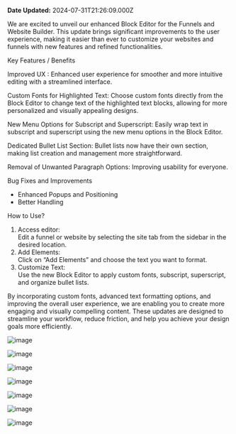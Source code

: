 **Date Updated:** 2024-07-31T21:26:09.000Z
  
  
We are excited to unveil our enhanced Block Editor for the Funnels and Website Builder. This update brings significant improvements to the user experience, making it easier than ever to customize your websites and funnels with new features and refined functionalities.

Key Features / Benefits 

Improved UX : Enhanced user experience for smoother and more intuitive editing with a streamlined interface. 

Custom Fonts for Highlighted Text: Choose custom fonts directly from the Block Editor to change text of the highlighted text blocks, allowing for more personalized and visually appealing designs.

New Menu Options for Subscript and Superscript: Easily wrap text in subscript and superscript using the new menu options in the Block Editor.

Dedicated Bullet List Section: Bullet lists now have their own section, making list creation and management more straightforward.

Removal of Unwanted Paragraph Options: Improving usability for everyone.

Bug Fixes and Improvements 

* Enhanced Popups and Positioning
* Better Handling

How to Use?

1. Access editor:  
Edit a funnel or website by selecting the site tab from the sidebar in the desired location.
2. Add Elements:  
Click on “Add Elements” and choose the text you want to format.
3. Customize Text:  
Use the new Block Editor to apply custom fonts, subscript, superscript, and organize bullet lists.

By incorporating custom fonts, advanced text formatting options, and improving the overall user experience, we are enabling you to create more engaging and visually compelling content. These updates are designed to streamline your workflow, reduce friction, and help you achieve your design goals more efficiently.

![image](https://s3.amazonaws.com/cdn.freshdesk.com/data/helpdesk/attachments/production/155030247584/original/1FafsEmGA75e0N-LB3NTkryXEmEUoi_3MA.jpeg?1722441238)

![image](https://s3.amazonaws.com/cdn.freshdesk.com/data/helpdesk/attachments/production/155030247586/original/GEZGcsUTz7CNg3u9wA5B8oOeUMT4abNyFg.jpeg?1722441238)

![image](https://s3.amazonaws.com/cdn.freshdesk.com/data/helpdesk/attachments/production/155030247585/original/RbA83Nw-hnyEm0_PAasJ4jsNo-qIE1vxGw.jpeg?1722441238)

![image](https://s3.amazonaws.com/cdn.freshdesk.com/data/helpdesk/attachments/production/155030247587/original/64gWyEransY8k9PTRgz0162U7j8atzUDHw.jpeg?1722441238)

![image](https://s3.amazonaws.com/cdn.freshdesk.com/data/helpdesk/attachments/production/155030247589/original/YJiAqOwi2Pd0frKvEtEtO_SIvEHRrvHUng.jpeg?1722441238)

![image](https://s3.amazonaws.com/cdn.freshdesk.com/data/helpdesk/attachments/production/155030247583/original/5sXKaG8Zi1k1009a0PZP_CWXw7V2I2vDqg.jpeg?1722441238)

![image](https://s3.amazonaws.com/cdn.freshdesk.com/data/helpdesk/attachments/production/155030247588/original/GEy92ABIhr73tzm7oujX16w1O0QvoMYbLw.jpeg?1722441238)